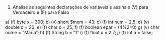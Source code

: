 1. Analise as seguintes declarações de variáveis e assinale (V) para Verdadeiro
e (F) para Falso

a) (f) byte x = 300;
b) (v) short $mom = 43;
c) (f) int num = 2.5;
d) (v) double d = 20;
e) (f) char c = 25;
f) (f) boolean epar = (4%2=0)
g) (v) char nome = “Maria”;
h) (f) String b = “1”
i) (f) float x = 2.7;
j) (f) int a = false;
